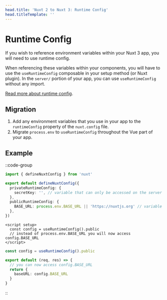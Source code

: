 ```yaml
---
head.title: 'Nuxt 2 to Nuxt 3: Runtime Config'
head.titleTemplate: ''
---
```


# Runtime Config

If you wish to reference environment variables within your Nuxt 3 app, you will need to use runtime config.

When referencing these variables within your components, you will have to use the `useRuntimeConfig` composable in your setup method (or Nuxt plugin). In the `server/` portion of your app, you can use `useRuntimeConfig` without any import.

[Read more about runtime config](/guide/features/runtime-config).

## Migration

1. Add any environment variables that you use in your app to the `runtimeConfig` property of the `nuxt.config` file.
1. Migrate `process.env` to `useRuntimeConfig` throughout the Vue part of your app.

## Example

::code-group

```ts [nuxt.config.ts]
import { defineNuxtConfig } from 'nuxt'

export default defineNuxtConfig({
  privateRuntimeConfig: {
    secretKey: '', // variable that can only be accessed on the server side
  },
  publicRuntimeConfig: {
    BASE_URL: process.env.BASE_URL || 'https://nuxtjs.org' // variable that can also be accessed on the client side
  },
})
```

```vue [pages/index.vue]
<script setup>
  const config = useRuntimeConfig().public
  // instead of process.env.BASE_URL you will now access config.BASE_URL
</script>
```

```ts [server/api/hello.ts]
const config = useRuntimeConfig().public

export default (req, res) => {
  // you can now access config.BASE_URL
  return {
    baseURL: config.BASE_URL
  }
}
```

::
